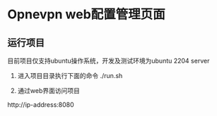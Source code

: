# Opnevpn web配置管理页面



## 运行项目

目前项目仅支持ubuntu操作系统，开发及测试环境为ubuntu 2204 server

1. 进入项目目录执行下面的命令
./run.sh

2. 通过web界面访问项目

http://ip-address:8080



